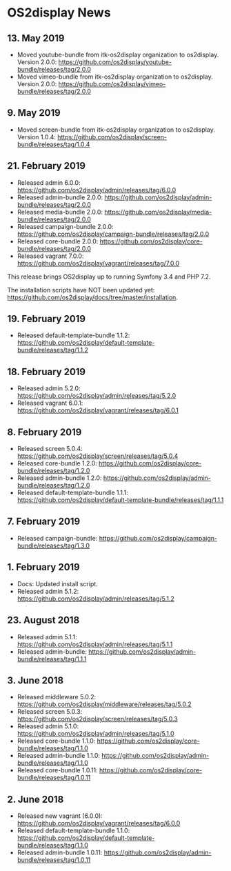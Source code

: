 # OS2display News

## 13. May 2019

* Moved youtube-bundle from itk-os2display organization to os2display. Version 2.0.0: https://github.com/os2display/youtube-bundle/releases/tag/2.0.0
* Moved vimeo-bundle from itk-os2display organization to os2display. Version 2.0.0: https://github.com/os2display/vimeo-bundle/releases/tag/2.0.0

## 9. May 2019

* Moved screen-bundle from itk-os2display organization to os2display. Version 1.0.4: https://github.com/os2display/screen-bundle/releases/tag/1.0.4

## 21. February 2019

* Released admin 6.0.0: https://github.com/os2display/admin/releases/tag/6.0.0
* Released admin-bundle 2.0.0: https://github.com/os2display/admin-bundle/releases/tag/2.0.0
* Released media-bundle 2.0.0: https://github.com/os2display/media-bundle/releases/tag/2.0.0
* Released campaign-bundle 2.0.0: https://github.com/os2display/campaign-bundle/releases/tag/2.0.0
* Released core-bundle 2.0.0: https://github.com/os2display/core-bundle/releases/tag/2.0.0
* Released vagrant 7.0.0: https://github.com/os2display/vagrant/releases/tag/7.0.0

This release brings OS2display up to running Symfony 3.4 and PHP 7.2.

The installation scripts have NOT been updated yet: https://github.com/os2display/docs/tree/master/installation.

## 19. February 2019

* Released default-template-bundle 1.1.2: https://github.com/os2display/default-template-bundle/releases/tag/1.1.2

## 18. February 2019

* Released admin 5.2.0: https://github.com/os2display/admin/releases/tag/5.2.0
* Released vagrant 6.0.1: https://github.com/os2display/vagrant/releases/tag/6.0.1

## 8. February 2019

* Released screen 5.0.4: https://github.com/os2display/screen/releases/tag/5.0.4
* Released core-bundle 1.2.0: https://github.com/os2display/core-bundle/releases/tag/1.2.0
* Released admin-bundle 1.2.0: https://github.com/os2display/admin-bundle/releases/tag/1.2.0
* Released default-template-bundle 1.1.1: https://github.com/os2display/default-template-bundle/releases/tag/1.1.1

## 7. February 2019

* Released campaign-bundle: https://github.com/os2display/campaign-bundle/releases/tag/1.3.0

## 1. February 2019

* Docs: Updated install script.
* Released admin 5.1.2: https://github.com/os2display/admin/releases/tag/5.1.2

## 23. August 2018

* Released admin 5.1.1: https://github.com/os2display/admin/releases/tag/5.1.1
* Released admin-bundle: https://github.com/os2display/admin-bundle/releases/tag/1.1.1

## 3. June 2018

* Released middleware 5.0.2: https://github.com/os2display/middleware/releases/tag/5.0.2
* Released screen 5.0.3: https://github.com/os2display/screen/releases/tag/5.0.3
* Released admin 5.1.0: https://github.com/os2display/admin/releases/tag/5.1.0
* Released core-bundle 1.1.0: https://github.com/os2display/core-bundle/releases/tag/1.1.0
* Released admin-bundle 1.1.0: https://github.com/os2display/admin-bundle/releases/tag/1.1.0
* Released core-bundle 1.0.11: https://github.com/os2display/core-bundle/releases/tag/1.0.11

## 2. June 2018

* Released new vagrant (6.0.0): https://github.com/os2display/vagrant/releases/tag/6.0.0
* Released default-template-bundle 1.1.0: https://github.com/os2display/default-template-bundle/releases/tag/1.1.0
* Released admin-bundle 1.0.11: https://github.com/os2display/admin-bundle/releases/tag/1.0.11
